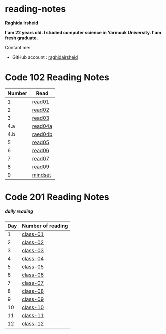 # reading-notes


__Raghida Irsheid__

__I'am 22 years old. I studied computer science in Yarmouk University. I'am fresh graduate.__

Contant me:
- GitHub account : [raghidairsheid](https://github.com/raghidairsheid)





# Code 102 Reading Notes
 
 |Number | Read |
 |-------|------|
 | 1    |[read01](read01.md)|
 | 2     |[read02](read02.md)|
 | 3    |[read03](read03.md)|
 | 4.a     |[read04a](read04a.md)|
 | 4.b | [raed04b](read04b.md)|
 | 5| [read05](read05.md) |
 |6|[read06](read06.md)|
 |7|[read07](read07.md)|
 |8|[read09](read09.md)|
 |9 |[mindset](mindset.md)|
 



# Code 201 Reading Notes


##### ***daily reading***

|Day|Number of reading|
|------|-----|
| 1 |[class-01](class-01.md)|
|2|[class-02](class-02.md) |
| 3 | [class-03](class-03.md)|
| 4 | [class-04](class-04.md)|
| 5 | [class-05](class-05.md)|
| 6 | [class-06](class-06.md)|
| 7 | [class-07](class-07.md)|
| 8 | [class-08](class-08.md)|
| 9 | [class-09](class-09.md)|
|10|[class-10](class-10.md)|
|11|[class-11](class-11.md)|
|12|[class-12](class-12.md)|







